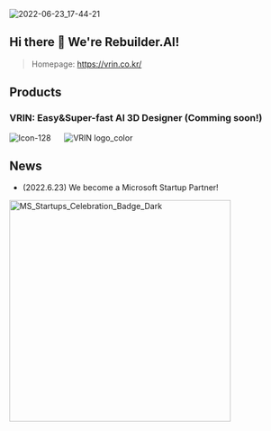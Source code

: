 
![2022-06-23_17-44-21](https://user-images.githubusercontent.com/48865276/175257706-7b24117c-b1e3-4c69-9346-b3d90330935b.png)

## Hi there 👋 We're Rebuilder.AI!
> Homepage: https://vrin.co.kr/  


## Products
### VRIN: Easy&Super-fast AI 3D Designer (Comming soon!)
![Icon-128](https://user-images.githubusercontent.com/48865276/175259584-98eba77b-c0d3-4437-aa0f-3be66eee8fa1.png) $~~~~$ ![VRIN logo_color](https://user-images.githubusercontent.com/48865276/175258660-dca8c2d2-7be8-41db-94cc-a2a399b053bc.png)



## News
- (2022.6.23) We become a Microsoft Startup Partner!  
<img width="393" alt="MS_Startups_Celebration_Badge_Dark" src="https://user-images.githubusercontent.com/48865276/175256804-b775ff28-06e4-48f5-acd0-16fd16ed7c78.png">

<!--

**Here are some ideas to get you started:**

🙋‍♀️ A short introduction - what is your organization all about?
🌈 Contribution guidelines - how can the community get involved?
👩‍💻 Useful resources - where can the community find your docs? Is there anything else the community should know?
🍿 Fun facts - what does your team eat for breakfast?
🧙 Remember, you can do mighty things with the power of [Markdown](https://docs.github.com/github/writing-on-github/getting-started-with-writing-and-formatting-on-github/basic-writing-and-formatting-syntax)
-->
